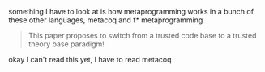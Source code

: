 something I have to look at is how metaprogramming works in a bunch of these other languages, metacoq and f* metaprogramming

> This paper proposes to switch from a trusted code base to a trusted theory base paradigm!

okay I can't read this yet, I have to read metacoq
